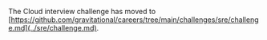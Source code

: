 The Cloud interview challenge has moved to [https://github.com/gravitational/careers/tree/main/challenges/sre/challenge.md](../sre/challenge.md).
